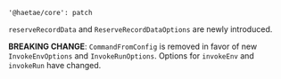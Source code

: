 ```
'@haetae/core': patch
```

`reserveRecordData` and `ReserveRecordDataOptions` are newly introduced.

**BREAKING CHANGE**: `CommandFromConfig` is removed in favor of new `InvokeEnvOptions` and `InvokeRunOptions`. Options for `invokeEnv` and `invokeRun` have changed.
